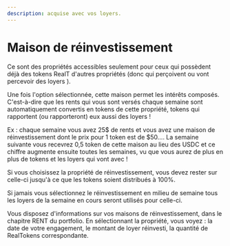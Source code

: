 ```yaml
---
description: acquise avec vos loyers.
---
```


# Maison de réinvestissement

Ce sont des propriétés accessibles seulement pour ceux qui possèdent déjà des tokens RealT d'autres propriétés (donc qui perçoivent ou vont percevoir des loyers ).

Une fois l'option sélectionnée, cette maison permet les intérêts composés. C'est-à-dire que les rents qui vous sont versés chaque semaine sont automatiquement convertis en tokens de cette propriété, tokens qui rapportent (ou rapporteront) eux aussi des loyers !

Ex : chaque semaine vous avez 25$ de rents et vous avez une maison de réinvestissement dont le prix pour 1 token est de $50....
La semaine suivante vous recevrez 0,5 token de cette maison au lieu des USDC et ce chiffre augmente ensuite toutes les semaines, vu que vous aurez de plus en plus de tokens et les loyers qui vont avec !

Si vous choisissez la propriété de réinvestissement, vous devez rester sur celle-ci jusqu'à ce que les tokens soient distribués à 100%.

Si jamais vous sélectionnez le réinvestissement en milieu de semaine tous les loyers de la semaine en cours seront utilisés pour celle-ci.

Vous disposez d'informations sur vos maisons de réinvestissement, dans le chapitre RENT du portfolio.  En sélectionnant la propriété, vous voyez : la date de votre engagement, le montant de loyer réinvesti, la quantité de RealTokens correspondante.

<figure><img src="../../.gitbook/assets/image (85).png" alt=""><figcaption></figcaption></figure>
